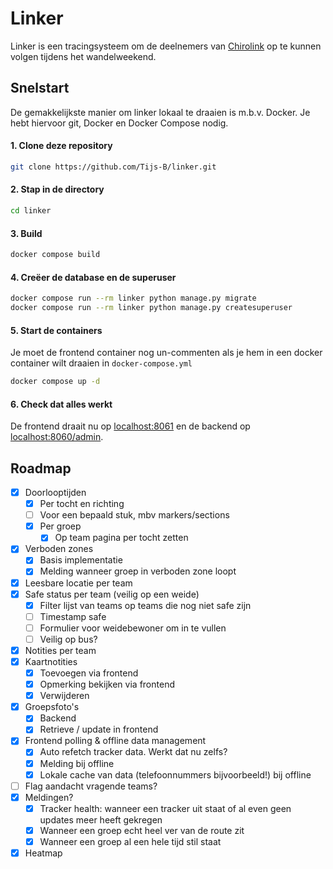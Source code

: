 # Linker

Linker is een tracingsysteem om de deelnemers van [Chirolink](https://chirolink.be) op te kunnen volgen tijdens het wandelweekend.

## Snelstart

De gemakkelijkste manier om linker lokaal te draaien is m.b.v. Docker. Je hebt hiervoor git, Docker en Docker Compose nodig.

#### 1. Clone deze repository

```bash
git clone https://github.com/Tijs-B/linker.git
```

#### 2. Stap in de directory

```bash
cd linker
```

#### 3. Build

```bash
docker compose build
```

#### 4. Creëer de database en de superuser

```bash
docker compose run --rm linker python manage.py migrate
docker compose run --rm linker python manage.py createsuperuser
```

#### 5. Start de containers

Je moet de frontend container nog un-commenten als je hem in een docker container wilt draaien in `docker-compose.yml`

```bash
docker compose up -d
```

#### 6. Check dat alles werkt

De frontend draait nu op [localhost:8061](http://localhost:8060) en de backend op [localhost:8060/admin](http://localhost:8060/admin).

## Roadmap

- [x] Doorlooptijden
  - [x] Per tocht en richting
  - [ ] Voor een bepaald stuk, mbv markers/sections
  - [x] Per groep
    - [x] Op team pagina per tocht zetten
- [x] Verboden zones
  - [x] Basis implementatie
  - [x] Melding wanneer groep in verboden zone loopt
- [x] Leesbare locatie per team
- [x] Safe status per team (veilig op een weide)
  - [x] Filter lijst van teams op teams die nog niet safe zijn
  - [ ] Timestamp safe
  - [ ] Formulier voor weidebewoner om in te vullen
  - [ ] Veilig op bus?
- [x] Notities per team
- [x] Kaartnotities
  - [x] Toevoegen via frontend
  - [x] Opmerking bekijken via frontend
  - [x] Verwijderen
- [x] Groepsfoto's
  - [x] Backend
  - [x] Retrieve / update in frontend
- [x] Frontend polling & offline data management
  - [x] Auto refetch tracker data. Werkt dat nu zelfs?
  - [x] Melding bij offline
  - [x] Lokale cache van data (telefoonnummers bijvoorbeeld!) bij offline
- [ ] Flag aandacht vragende teams?
- [x] Meldingen?
  - [x] Tracker health: wanneer een tracker uit staat of al even geen updates meer heeft gekregen
  - [x] Wanneer een groep echt heel ver van de route zit
  - [x] Wanneer een groep al een hele tijd stil staat
- [x] Heatmap
